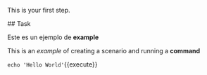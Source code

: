 This is your first step.

## Task

Este es un ejemplo de __example__

This is an _example_ of creating a scenario and running a **command**

`echo 'Hello World'`{{execute}}
